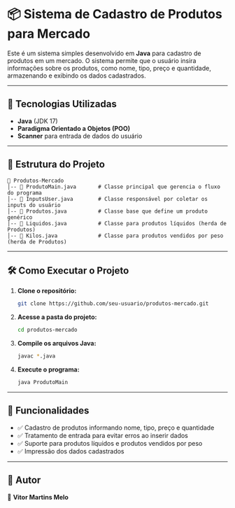# 📦 Sistema de Cadastro de Produtos para Mercado

Este é um sistema simples desenvolvido em **Java** para cadastro de produtos em um mercado. O sistema permite que o usuário insira informações sobre os produtos, como nome, tipo, preço e quantidade, armazenando e exibindo os dados cadastrados.

---

## 🚀 Tecnologias Utilizadas
- **Java** (JDK 17)
- **Paradigma Orientado a Objetos (POO)**
- **Scanner** para entrada de dados do usuário

---

## 📂 Estrutura do Projeto

```
📁 Produtos-Mercado
│-- 📄 ProdutoMain.java       # Classe principal que gerencia o fluxo do programa
│-- 📄 InputsUser.java        # Classe responsável por coletar os inputs do usuário
│-- 📄 Produtos.java          # Classe base que define um produto genérico
│-- 📄 Liquidos.java          # Classe para produtos líquidos (herda de Produtos)
│-- 📄 Kilos.java             # Classe para produtos vendidos por peso (herda de Produtos)
```

---

## 🛠️ Como Executar o Projeto

1. **Clone o repositório:**
   ```bash
   git clone https://github.com/seu-usuario/produtos-mercado.git
   ```

2. **Acesse a pasta do projeto:**
   ```bash
   cd produtos-mercado
   ```

3. **Compile os arquivos Java:**
   ```bash
   javac *.java
   ```

4. **Execute o programa:**
   ```bash
   java ProdutoMain
   ```

---

## 🎯 Funcionalidades
- ✅ Cadastro de produtos informando nome, tipo, preço e quantidade
- ✅ Tratamento de entrada para evitar erros ao inserir dados
- ✅ Suporte para produtos líquidos e produtos vendidos por peso
- ✅ Impressão dos dados cadastrados


---

## 📌 Autor
👤 **Vitor Martins Melo**
